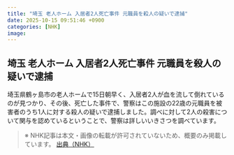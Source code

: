 ```yaml
---
title: "埼玉 老人ホーム 入居者2人死亡事件 元職員を殺人の疑いで逮捕"
date: 2025-10-15 09:51:46 +0900
categories: [NHK]
image: 
---
```

## 埼玉 老人ホーム 入居者2人死亡事件 元職員を殺人の疑いで逮捕

埼玉県鶴ヶ島市の老人ホームで15日朝早く、入居者2人が血を流して倒れているのが見つかり、その後、死亡した事件で、警察はこの施設の22歳の元職員を被害者のうち1人に対する殺人の疑いで逮捕しました。調べに対して2人の殺害について関与を認めているということで、警察は詳しいいきさつを調べています。

> ※ NHK記事は本文・画像の転載が許可されていないため、概要のみ掲載しています。
[出典（NHK）](http://www3.nhk.or.jp/news/html/20251015/k10014949631000.html)
